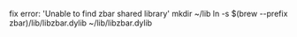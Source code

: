fix error: 'Unable to find zbar shared library'
mkdir ~/lib
ln -s $(brew --prefix zbar)/lib/libzbar.dylib ~/lib/libzbar.dylib

